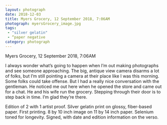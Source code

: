 ```yaml
---
layout: photograph
date: 2018-12-03
title: Myers Grocery, 12 September 2018, 7:06AM
photograph: myersGrocery_image.jpg
tags: 
 - "silver gelatin"
 - “paper negative
category: photograph
---
```

Myers Grocery, 12 September 2018, 7:06AM

I always wonder what’s going to happen when I’m out making photographs and see someone approaching. The big, antique view camera disarms a lot of folks, but I’m still pointing a camera at their place like I was this morning. Some folks could take offense. But I had a really nice conversation with the gentleman. He noticed me out here when he opened the store and came out for a chat. He and his wife run the grocery. Stepping through their door is to step back in time. I’m glad they’re there.

Edition of 2 with 1 artist proof. Silver gelatin print on glossy, fiber-based paper. First printing. 8 by 10 inch image on 11 by 14 inch paper. Selenium toned for longevity. Signed, with date and edition information on the verso.

